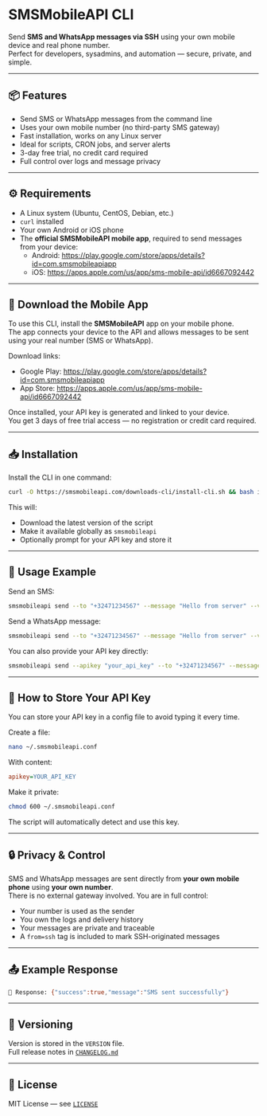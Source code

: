 # SMSMobileAPI CLI

Send **SMS and WhatsApp messages via SSH** using your own mobile device and real phone number.  
Perfect for developers, sysadmins, and automation — secure, private, and simple.

---

## 📦 Features

- Send SMS or WhatsApp messages from the command line
- Uses your own mobile number (no third-party SMS gateway)
- Fast installation, works on any Linux server
- Ideal for scripts, CRON jobs, and server alerts
- 3-day free trial, no credit card required
- Full control over logs and message privacy

---

## ⚙️ Requirements

- A Linux system (Ubuntu, CentOS, Debian, etc.)
- `curl` installed
- Your own Android or iOS phone
- The **official SMSMobileAPI mobile app**, required to send messages from your device:
  - Android: https://play.google.com/store/apps/details?id=com.smsmobileapiapp  
  - iOS: https://apps.apple.com/us/app/sms-mobile-api/id6667092442

---

## 📲 Download the Mobile App

To use this CLI, install the **SMSMobileAPI** app on your mobile phone.  
The app connects your device to the API and allows messages to be sent using your real number (SMS or WhatsApp).

Download links:

- Google Play: https://play.google.com/store/apps/details?id=com.smsmobileapiapp  
- App Store: https://apps.apple.com/us/app/sms-mobile-api/id6667092442

Once installed, your API key is generated and linked to your device.  
You get 3 days of free trial access — no registration or credit card required.

---

## 📥 Installation

Install the CLI in one command:

```bash
curl -O https://smsmobileapi.com/downloads-cli/install-cli.sh && bash install-cli.sh
```

This will:

- Download the latest version of the script
- Make it available globally as `smsmobileapi`
- Optionally prompt for your API key and store it

---

## 🚀 Usage Example

Send an SMS:

```bash
smsmobileapi send --to "+32471234567" --message "Hello from server" --via sms
```

Send a WhatsApp message:

```bash
smsmobileapi send --to "+32471234567" --message "Hello from server" --via whatsapp
```

You can also provide your API key directly:

```bash
smsmobileapi send --apikey "your_api_key" --to "+32471234567" --message "With API key" --via sms
```

---

## 🔐 How to Store Your API Key

You can store your API key in a config file to avoid typing it every time.

Create a file:

```bash
nano ~/.smsmobileapi.conf
```

With content:

```ini
apikey=YOUR_API_KEY
```

Make it private:

```bash
chmod 600 ~/.smsmobileapi.conf
```

The script will automatically detect and use this key.

---

## 🔒 Privacy & Control

SMS and WhatsApp messages are sent directly from **your own mobile phone** using **your own number**.  
There is no external gateway involved. You are in full control:

- Your number is used as the sender
- You own the logs and delivery history
- Your messages are private and traceable
- A `from=ssh` tag is included to mark SSH-originated messages

---

## 📤 Example Response

```bash
🧾 Response: {"success":true,"message":"SMS sent successfully"}
```

---

## 📌 Versioning

Version is stored in the `VERSION` file.  
Full release notes in [`CHANGELOG.md`](CHANGELOG.md)

---

## 📄 License

MIT License — see [`LICENSE`](LICENSE)
